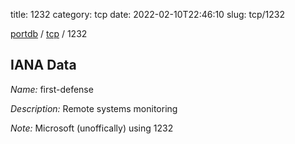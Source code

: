 title: 1232
category: tcp
date: 2022-02-10T22:46:10
slug: tcp/1232

[portdb](/) / [tcp](/category/tcp.html) / 1232


## IANA Data

_Name:_ first-defense

_Description:_ Remote systems monitoring

_Note:_ Microsoft (unoffically) using 1232

